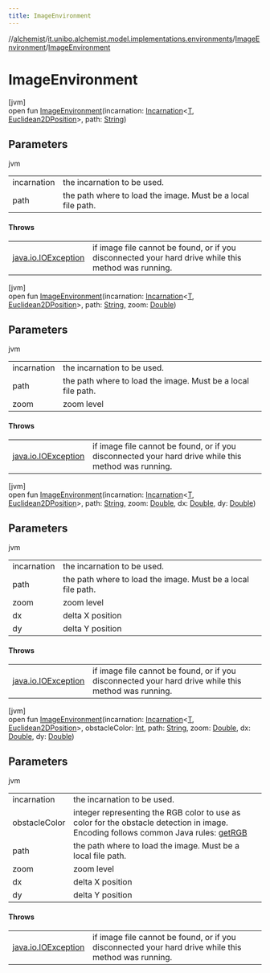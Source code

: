 ```yaml
---
title: ImageEnvironment
---
```

//[alchemist](../../../index.html)/[it.unibo.alchemist.model.implementations.environments](../index.html)/[ImageEnvironment](index.html)/[ImageEnvironment](-image-environment.html)



# ImageEnvironment



[jvm]\
open fun [ImageEnvironment](-image-environment.html)(incarnation: [Incarnation](../../it.unibo.alchemist.model.interfaces/-incarnation/index.html)<[T](../-limited-continuos2-d/index.html), [Euclidean2DPosition](../../it.unibo.alchemist.model.implementations.positions/-euclidean2-d-position/index.html)>, path: [String](https://docs.oracle.com/javase/8/docs/api/java/lang/String.html))



## Parameters


jvm

| | |
|---|---|
| incarnation | the incarnation to be used. |
| path | the path where to load the image. Must be a local file path. |



#### Throws


| | |
|---|---|
| [java.io.IOException](https://docs.oracle.com/javase/8/docs/api/java/io/IOException.html) | if image file cannot be found, or if you disconnected your hard drive while this method was running. |




[jvm]\
open fun [ImageEnvironment](-image-environment.html)(incarnation: [Incarnation](../../it.unibo.alchemist.model.interfaces/-incarnation/index.html)<[T](../-limited-continuos2-d/index.html), [Euclidean2DPosition](../../it.unibo.alchemist.model.implementations.positions/-euclidean2-d-position/index.html)>, path: [String](https://docs.oracle.com/javase/8/docs/api/java/lang/String.html), zoom: [Double](https://kotlinlang.org/api/latest/jvm/stdlib/kotlin/-double/index.html))



## Parameters


jvm

| | |
|---|---|
| incarnation | the incarnation to be used. |
| path | the path where to load the image. Must be a local file path. |
| zoom | zoom level |



#### Throws


| | |
|---|---|
| [java.io.IOException](https://docs.oracle.com/javase/8/docs/api/java/io/IOException.html) | if image file cannot be found, or if you disconnected your hard drive while this method was running. |




[jvm]\
open fun [ImageEnvironment](-image-environment.html)(incarnation: [Incarnation](../../it.unibo.alchemist.model.interfaces/-incarnation/index.html)<[T](../-limited-continuos2-d/index.html), [Euclidean2DPosition](../../it.unibo.alchemist.model.implementations.positions/-euclidean2-d-position/index.html)>, path: [String](https://docs.oracle.com/javase/8/docs/api/java/lang/String.html), zoom: [Double](https://kotlinlang.org/api/latest/jvm/stdlib/kotlin/-double/index.html), dx: [Double](https://kotlinlang.org/api/latest/jvm/stdlib/kotlin/-double/index.html), dy: [Double](https://kotlinlang.org/api/latest/jvm/stdlib/kotlin/-double/index.html))



## Parameters


jvm

| | |
|---|---|
| incarnation | the incarnation to be used. |
| path | the path where to load the image. Must be a local file path. |
| zoom | zoom level |
| dx | delta X position |
| dy | delta Y position |



#### Throws


| | |
|---|---|
| [java.io.IOException](https://docs.oracle.com/javase/8/docs/api/java/io/IOException.html) | if image file cannot be found, or if you disconnected your hard drive while this method was running. |




[jvm]\
open fun [ImageEnvironment](-image-environment.html)(incarnation: [Incarnation](../../it.unibo.alchemist.model.interfaces/-incarnation/index.html)<[T](../-limited-continuos2-d/index.html), [Euclidean2DPosition](../../it.unibo.alchemist.model.implementations.positions/-euclidean2-d-position/index.html)>, obstacleColor: [Int](https://kotlinlang.org/api/latest/jvm/stdlib/kotlin/-int/index.html), path: [String](https://docs.oracle.com/javase/8/docs/api/java/lang/String.html), zoom: [Double](https://kotlinlang.org/api/latest/jvm/stdlib/kotlin/-double/index.html), dx: [Double](https://kotlinlang.org/api/latest/jvm/stdlib/kotlin/-double/index.html), dy: [Double](https://kotlinlang.org/api/latest/jvm/stdlib/kotlin/-double/index.html))



## Parameters


jvm

| | |
|---|---|
| incarnation | the incarnation to be used. |
| obstacleColor | integer representing the RGB color to use as color for the obstacle detection in image. Encoding follows common Java rules: [getRGB](https://docs.oracle.com/javase/8/docs/api/java/awt/Color.html#getRGB--) |
| path | the path where to load the image. Must be a local file path. |
| zoom | zoom level |
| dx | delta X position |
| dy | delta Y position |



#### Throws


| | |
|---|---|
| [java.io.IOException](https://docs.oracle.com/javase/8/docs/api/java/io/IOException.html) | if image file cannot be found, or if you disconnected your hard drive while this method was running. |



